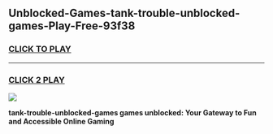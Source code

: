 
## Unblocked-Games-tank-trouble-unblocked-games-Play-Free-93f38
<h3>
<a href="https://premium76.site?title=tank-trouble-unblocked-games&ref=21A">CLICK TO PLAY</a></h3>
<hr>

<h3>
<a href="https://premium76.site?title=tank-trouble-unblocked-games&ref=21A">CLICK 2 PLAY</a>
  
</h3>

<a href="https://premium76.site?title=tank-trouble-unblocked-games&ref=21A"><img src="https://clearcache.store/games.png"></a>


**tank-trouble-unblocked-games games unblocked: Your Gateway to Fun and Accessible Online Gaming**
